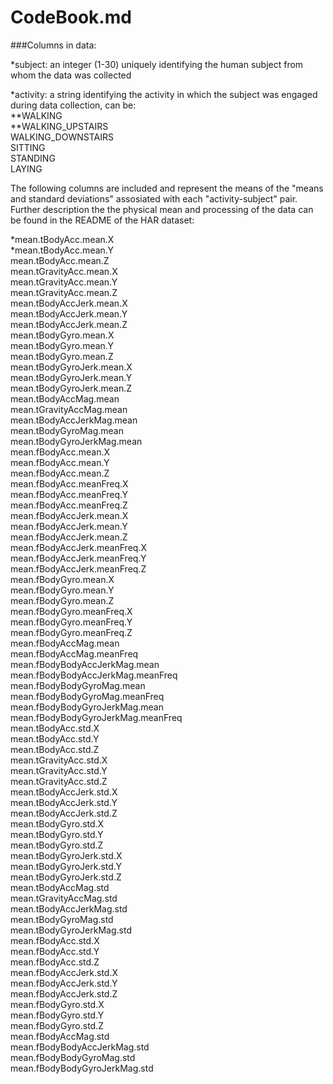CodeBook.md
========================================================
###Columns in data:

*subject: an integer (1-30) uniquely identifying the human subject from whom the data was collected  

*activity: a string identifying the activity in which the subject was engaged during data collection, can be:  
**WALKING  
**WALKING_UPSTAIRS  
WALKING_DOWNSTAIRS  
SITTING  
STANDING  
LAYING  

The following columns are included and represent the means of the "means and standard deviations" assosiated with each "activity-subject" pair. Further description the the physical mean and processing of the data can be found in the README of the HAR dataset:

*mean.tBodyAcc.mean.X  
*mean.tBodyAcc.mean.Y  
mean.tBodyAcc.mean.Z  
mean.tGravityAcc.mean.X  
mean.tGravityAcc.mean.Y  
mean.tGravityAcc.mean.Z  
mean.tBodyAccJerk.mean.X  
mean.tBodyAccJerk.mean.Y  
mean.tBodyAccJerk.mean.Z  
mean.tBodyGyro.mean.X  
mean.tBodyGyro.mean.Y  
mean.tBodyGyro.mean.Z  
mean.tBodyGyroJerk.mean.X  
mean.tBodyGyroJerk.mean.Y  
mean.tBodyGyroJerk.mean.Z  
mean.tBodyAccMag.mean  
mean.tGravityAccMag.mean  
mean.tBodyAccJerkMag.mean  
mean.tBodyGyroMag.mean  
mean.tBodyGyroJerkMag.mean  
mean.fBodyAcc.mean.X  
mean.fBodyAcc.mean.Y  
mean.fBodyAcc.mean.Z  
mean.fBodyAcc.meanFreq.X  
mean.fBodyAcc.meanFreq.Y  
mean.fBodyAcc.meanFreq.Z  
mean.fBodyAccJerk.mean.X  
mean.fBodyAccJerk.mean.Y  
mean.fBodyAccJerk.mean.Z  
mean.fBodyAccJerk.meanFreq.X  
mean.fBodyAccJerk.meanFreq.Y  
mean.fBodyAccJerk.meanFreq.Z  
mean.fBodyGyro.mean.X  
mean.fBodyGyro.mean.Y  
mean.fBodyGyro.mean.Z  
mean.fBodyGyro.meanFreq.X  
mean.fBodyGyro.meanFreq.Y  
mean.fBodyGyro.meanFreq.Z  
mean.fBodyAccMag.mean  
mean.fBodyAccMag.meanFreq  
mean.fBodyBodyAccJerkMag.mean  
mean.fBodyBodyAccJerkMag.meanFreq  
mean.fBodyBodyGyroMag.mean  
mean.fBodyBodyGyroMag.meanFreq  
mean.fBodyBodyGyroJerkMag.mean  
mean.fBodyBodyGyroJerkMag.meanFreq  
mean.tBodyAcc.std.X  
mean.tBodyAcc.std.Y  
mean.tBodyAcc.std.Z  
mean.tGravityAcc.std.X  
mean.tGravityAcc.std.Y  
mean.tGravityAcc.std.Z  
mean.tBodyAccJerk.std.X  
mean.tBodyAccJerk.std.Y  
mean.tBodyAccJerk.std.Z  
mean.tBodyGyro.std.X  
mean.tBodyGyro.std.Y  
mean.tBodyGyro.std.Z  
mean.tBodyGyroJerk.std.X  
mean.tBodyGyroJerk.std.Y  
mean.tBodyGyroJerk.std.Z  
mean.tBodyAccMag.std  
mean.tGravityAccMag.std  
mean.tBodyAccJerkMag.std  
mean.tBodyGyroMag.std  
mean.tBodyGyroJerkMag.std  
mean.fBodyAcc.std.X  
mean.fBodyAcc.std.Y  
mean.fBodyAcc.std.Z  
mean.fBodyAccJerk.std.X  
mean.fBodyAccJerk.std.Y  
mean.fBodyAccJerk.std.Z  
mean.fBodyGyro.std.X  
mean.fBodyGyro.std.Y  
mean.fBodyGyro.std.Z  
mean.fBodyAccMag.std  
mean.fBodyBodyAccJerkMag.std  
mean.fBodyBodyGyroMag.std  
mean.fBodyBodyGyroJerkMag.std  
